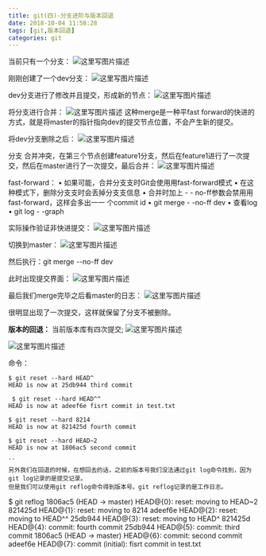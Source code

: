 ```yaml
---
title: git(四)-分支进阶与版本回退
date: 2018-10-04 11:58:28
tags: [git,版本回退]
categories: git
---
```


当前只有一个分支：
![这里写图片描述](20170730111032675.png)

刚刚创建了一个dev分支：
![这里写图片描述](20170730111132706.png)

dev分支进行了修改并且提交，形成新的节点：
![这里写图片描述](20170730111230311.png)

将分支进行合并：
![这里写图片描述](20170730111328285.png)
这种merge是一种平fast forward的快进的方式，就是将master的指针指向dev的提交节点位置，不会产生新的提交。

将dev分支删除之后：
![这里写图片描述](20170730111528831.png)

分支 合并冲突，在第三个节点创建feature1分支，然后在feature1进行了一次提交，然后在master进行了一次提交，最后合并：
![这里写图片描述](20170730111839977.png)  

fast-forward：
• 如果可能，合并分⽀支时Git会使⽤用fast-forward模式
• 在这种模式下，删除分⽀支时会丢掉分⽀支信息
• 合并时加上 - - no-ff参数会禁⽤用fast-forward，这样会多出⼀一
个commit id
• git merge - -no-ff dev
• 查看log
• git log - -graph

实际操作验证非快进提交：
![这里写图片描述](20170730112802333.png)

切换到master：
![这里写图片描述](20170730113137409.png)  

然后执行：git merge --no-ff dev

此时出现提交界面：
![这里写图片描述](20170730113325901.png)  

最后我们merge完毕之后看master的日志：
![这里写图片描述](20170730113547340.png)

很明显出现了一次提交，这样就保留了分支不被删除。

**版本的回退：**
当前版本库有四次提交;
![这里写图片描述](20170730115924491.png)

![这里写图片描述](20170730120647419.png)

命令：

```
$ git reset --hard HEAD^
HEAD is now at 25db944 third commit

 $ git reset --hard HEAD^^
HEAD is now at adeef6e fisrt commit in test.txt

$ git reset --hard 8214
HEAD is now at 821425d fourth commit

$ git reset --hard HEAD~2
HEAD is now at 1806ac5 second commit

``
另外我们在回退的时候，在想回去的话，之前的版本号我们没法通过git log命令找到，因为git log记录的是提交记录。
但是我们可以使用git reflog命令得到版本号。git reflog记录的是工作日志。

```
$ git reflog
1806ac5 (HEAD -> master) HEAD@{0}: reset: moving to HEAD~2
821425d HEAD@{1}: reset: moving to 8214
adeef6e HEAD@{2}: reset: moving to HEAD^^
25db944 HEAD@{3}: reset: moving to HEAD^
821425d HEAD@{4}: commit: fourth commit
25db944 HEAD@{5}: commit: third commit
1806ac5 (HEAD -> master) HEAD@{6}: commit: second commit
adeef6e HEAD@{7}: commit (initial): fisrt commit in test.txt

```
